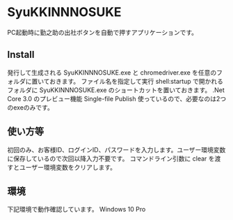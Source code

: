 # SyuKKINNNOSUKE
PC起動時に勤之助の出社ボタンを自動で押すアプリケーションです。
## Install
発行して生成される SyuKKINNNOSUKE.exe と chromedriver.exe を任意のフォルダに置いておきます。
ファイル名を指定して実行 shell:startup で開かれるフォルダに SyuKKINNNOSUKE.exe のショートカットを置いておきます。
.Net Core 3.0 のプレビュー機能 Single-file Publish 使っているので、必要なのは2つのexeのみです。
## 使い方等
初回のみ、お客様ID、ログインID、パスワードを入力します。ユーザー環境変数に保存しているので次回以降入力不要です。
コマンドライン引数に clear を渡すとユーザー環境変数をクリアします。
## 環境
下記環境で動作確認しています。
Windows 10 Pro
